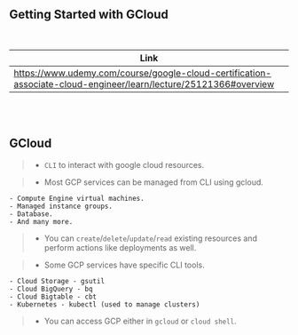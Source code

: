 ## Getting Started with GCloud

<br />

| Link |
| ---- |
| https://www.udemy.com/course/google-cloud-certification-associate-cloud-engineer/learn/lecture/25121366#overview |

<br />
<br />



## GCloud

> - `CLI` to interact with google cloud resources.

> - Most GCP services can be managed from CLI using gcloud.

```plsintext
- Compute Engine virtual machines.
- Managed instance groups.
- Database.
- And many more.
```

> - You can `create`/`delete`/`update`/`read` existing resources and <br />
    perform actions like deployments as well.

> - Some GCP services have specific CLI tools.

```plaintext
- Cloud Storage - gsutil
- Cloud BigQuery - bq
- Cloud Bigtable - cbt
- Kubernetes - kubectl (used to manage clusters)
```

> - You can access GCP either in `gcloud` or `cloud shell`.
